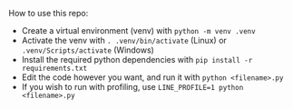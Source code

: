 
How to use this repo:
 - Create a virtual environment (venv) with `python -m venv .venv`
 - Activate the venv with `. .venv/bin/activate` (Linux) or `.venv/Scripts/activate` (Windows)
 - Install the required python dependencies with `pip install -r requirements.txt`
 - Edit the code however you want, and run it with `python <filename>.py`
 - If you wish to run with profiling, use `LINE_PROFILE=1 python <filename>.py`